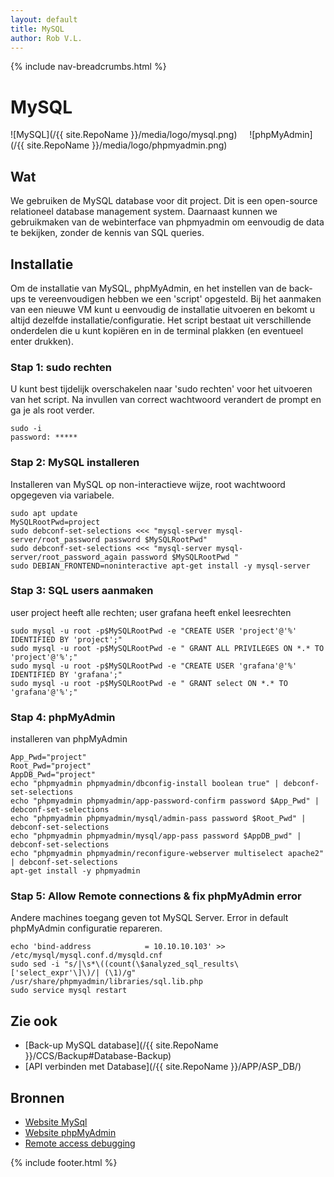 ```yaml
---
layout: default
title: MySQL
author: Rob V.L.
---
```


{% include nav-breadcrumbs.html %}

# MySQL

![MySQL](/{{ site.RepoName }}/media/logo/mysql.png) &nbsp;&nbsp;&nbsp;
![phpMyAdmin](/{{ site.RepoName }}/media/logo/phpmyadmin.png)

## Wat
We gebruiken de MySQL database voor dit project. Dit is een open-source relationeel database management system. Daarnaast kunnen we gebruikmaken van de webinterface van phpmyadmin om eenvoudig de data te bekijken, zonder de kennis van SQL queries.

## Installatie
Om de installatie van MySQL, phpMyAdmin, en het instellen van de back-ups te vereenvoudigen hebben we een 'script' opgesteld. Bij het aanmaken van een nieuwe VM kunt u eenvoudig de installatie uitvoeren en bekomt u altijd dezelfde installatie/configuratie. Het script bestaat uit verschillende onderdelen die u kunt kopiëren en in de terminal plakken (en eventueel enter drukken).

### Stap 1: sudo rechten
U kunt best tijdelijk overschakelen naar 'sudo rechten' voor het uitvoeren van het script. Na invullen van correct wachtwoord verandert de prompt en ga je als root verder.
```
sudo -i
password: *****
```
### Stap 2: MySQL installeren
Installeren van MySQL op non-interactieve wijze, root wachtwoord opgegeven via variabele.
```
sudo apt update
MySQLRootPwd=project
sudo debconf-set-selections <<< "mysql-server mysql-server/root_password password $MySQLRootPwd"
sudo debconf-set-selections <<< "mysql-server mysql-server/root_password_again password $MySQLRootPwd "
sudo DEBIAN_FRONTEND=noninteractive apt-get install -y mysql-server
```

### Stap 3: SQL users aanmaken
user project heeft alle rechten; user grafana heeft enkel leesrechten
```
sudo mysql -u root -p$MySQLRootPwd -e "CREATE USER 'project'@'%' IDENTIFIED BY 'project';"
sudo mysql -u root -p$MySQLRootPwd -e " GRANT ALL PRIVILEGES ON *.* TO 'project'@'%';"
sudo mysql -u root -p$MySQLRootPwd -e "CREATE USER 'grafana'@'%' IDENTIFIED BY 'grafana';"
sudo mysql -u root -p$MySQLRootPwd -e " GRANT select ON *.* TO 'grafana'@'%';"
```

### Stap 4: phpMyAdmin
installeren van phpMyAdmin 
```
App_Pwd="project"
Root_Pwd="project"
AppDB_Pwd="project"
echo "phpmyadmin phpmyadmin/dbconfig-install boolean true" | debconf-set-selections
echo "phpmyadmin phpmyadmin/app-password-confirm password $App_Pwd" | debconf-set-selections
echo "phpmyadmin phpmyadmin/mysql/admin-pass password $Root_Pwd" | debconf-set-selections
echo "phpmyadmin phpmyadmin/mysql/app-pass password $AppDB_pwd" | debconf-set-selections
echo "phpmyadmin phpmyadmin/reconfigure-webserver multiselect apache2" | debconf-set-selections
apt-get install -y phpmyadmin
```

### Stap 5: Allow Remote connections & fix phpMyAdmin error
Andere machines toegang geven tot MySQL Server.
Error in default phpMyAdmin configuratie repareren.
```
echo 'bind-address            = 10.10.10.103' >> /etc/mysql/mysql.conf.d/mysqld.cnf
sudo sed -i "s/|\s*\((count(\$analyzed_sql_results\['select_expr'\]\)/| (\1)/g" /usr/share/phpmyadmin/libraries/sql.lib.php
sudo service mysql restart
```

## Zie ook
* [Back-up MySQL database](/{{ site.RepoName }}/CCS/Backup#Database-Backup)
* [API verbinden met Database](/{{ site.RepoName }}/APP/ASP_DB/)


## Bronnen
* [Website MySql](https://www.mysql.com/)
* [Website phpMyAdmin](https://www.phpmyadmin.net/)
* [Remote access debugging](https://www.cyberciti.biz/tips/how-do-i-enable-remote-access-to-mysql-database-server.html)


{% include footer.html %}
